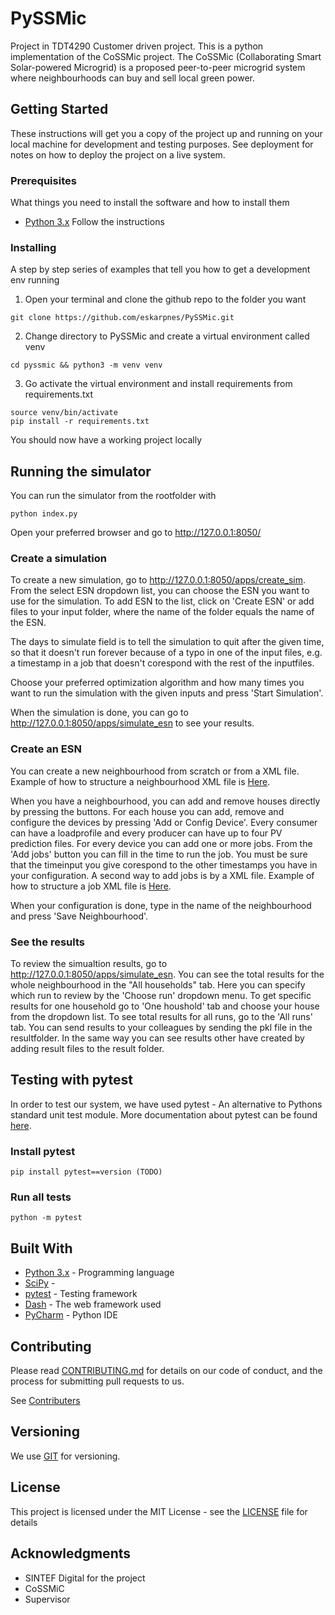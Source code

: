 # PySSMic

Project in TDT4290 Customer driven project. This is a python implementation of the CoSSMic project. The CoSSMic (Collaborating Smart Solar-powered Microgrid) is a proposed peer-to-peer microgrid system where neighbourhoods can buy and sell local green power.

## Getting Started

These instructions will get you a copy of the project up and running on your local machine for development and testing purposes. See deployment for notes on how to deploy the project on a live system.

### Prerequisites

What things you need to install the software and how to install them

- [Python 3.x](https://www.python.org/downloads/) Follow the instructions

### Installing

A step by step series of examples that tell you how to get a development env running

1. Open your terminal and clone the github repo to the folder you want

```
git clone https://github.com/eskarpnes/PySSMic.git
```

2. Change directory to PySSMic and create a virtual environment called venv

```
cd pyssmic && python3 -m venv venv
```

3. Go activate the virtual environment and install requirements from requirements.txt

```
source venv/bin/activate
pip install -r requirements.txt
```

You should now have a working project locally

## Running the simulator

You can run the simulator from the rootfolder with

```
python index.py
```

Open your preferred browser and go to http://127.0.0.1:8050/

### Create a simulation

To create a new simulation, go to http://127.0.0.1:8050/apps/create_sim.
From the select ESN dropdown list, you can choose the ESN you want to use for the simulation. To add ESN to the list, click on 'Create ESN' or add files to your input folder, where the name of the folder equals the name of the ESN.

The days to simulate field is to tell the simulation to quit after the given time, so that it doesn't run forever because of a typo in one of the input files, e.g. a timestamp in a job that doesn't corespond with the rest of the inputfiles.

Choose your preferred optimization algorithm and how many times you want to run the simulation with the given inputs and press 'Start Simulation'.

When the simulation is done, you can go to http://127.0.0.1:8050/apps/simulate_esn to see your results.

### Create an ESN

You can create a new neighbourhood from scratch or from a XML file. Example of how to structure a neighbourhood XML file is [Here](input/example).

When you have a neighbourhood, you can add and remove houses directly by pressing the buttons. For each house you can add, remove and configure the devices by pressing 'Add or Config Device'. Every consumer can have a loadprofile and every producer can have up to four PV prediction files.
For every device you can add one or more jobs. From the 'Add jobs' button you can fill in the time to run the job. You must be sure that the timeinput you give corespond to the other timestamps you have in your configuration.
A second way to add jobs is by a XML file. Example of how to structure a job XML file is [Here](input/example).

When your configuration is done, type in the name of the neighbourhood and press 'Save Neighbourhood'.

### See the results

To review the simualtion results, go to http://127.0.0.1:8050/apps/simulate_esn. You can see the total results for the whole neighbourhood in the "All households" tab. Here you can specify which run to review by the 'Choose run' dropdown menu. To get specific results for one household go to 'One houshold' tab and choose your house from the dropdown list. To see total results for all runs, go to the 'All runs' tab.
You can send results to your colleagues by sending the pkl file in the resultfolder. In the same way you can see results other have created by adding result files to the result folder.

## Testing with pytest

In order to test our system, we have used pytest - An alternative to Pythons standard unit test module. More documentation about pytest can be found [here](https://docs.pytest.org/en/latest/).

### Install pytest

```
pip install pytest==version (TODO)
```

### Run all tests

```
python -m pytest
```


## Built With

- [Python 3.x](https://www.python.org/downloads/) - Programming language
- [SciPy](https://www.scipy.org/) -
- [pytest](https://docs.pytest.org/en/latest/) - Testing framework
- [Dash](https://dash.plot.ly/) - The web framework used
- [PyCharm](https://www.jetbrains.com/pycharm/) - Python IDE

## Contributing

Please read [CONTRIBUTING.md](https://gist.github.com/PurpleBooth/b24679402957c63ec426) for details on our code of conduct, and the process for submitting pull requests to us.

See [Contributers](https://github.com/eskarpnes/PySSMic/graphs/contributors)

## Versioning

We use [GIT](https://git-scm.com/) for versioning.

## License

This project is licensed under the MIT License - see the [LICENSE](LICENSE) file for details

## Acknowledgments

- SINTEF Digital for the project
- CoSSMiC
- Supervisor
